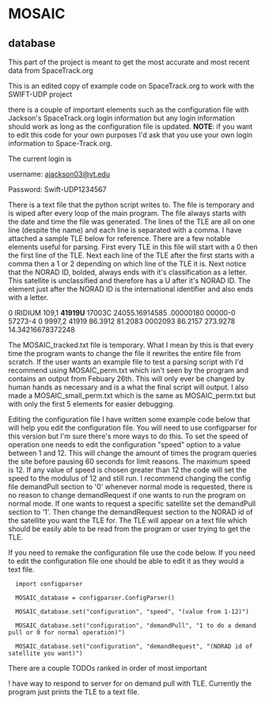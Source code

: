 # MOSAIC

## database

This part of the project is meant to get the most accurate and most recent data from SpaceTrack.org 

This is an edited copy of example code on SpaceTrack.org to work with the SWIFT-UDP project

there is a couple of important elements such as the configuration file with Jackson's SpaceTrack.org login information but any login information should work as long as the configuration file is updated. **NOTE**: if you want to edit this code for your own purposes I'd ask that you use your own login information to Space-Track.org. 

The current login is

username: ajackson03@vt.edu

Password: Swift-UDP1234567

There is a text file that the python script writes to. The file is temporary and is wiped after every loop of the main program. The file always starts with the date and time the file was generated. The lines of the TLE are all on one line (despite the name) and each line is separated with a comma. I have attached a sample TLE below for reference. There are a few notable elements useful for parsing. First every TLE in this file will start with a 0 then the first line of the TLE. Next each line of the TLE after the first starts with a comma then a 1 or 2 depending on which line of the TLE it is. Next notice that the NORAD ID, bolded, always ends with it's classification as a letter. This satellite is unclassified and therefore has a U after it's NORAD ID. The element just after the NORAD ID is the international identifier and also ends with a letter.

0 IRIDIUM 109,1 **41919U** 17003C   24055.16914585  .00000180  00000-0  57273-4 0  9997,2 41919  86.3912  81.2083 0002093  86.2157 273.9278 14.34216678372248

The MOSAIC_tracked.txt file is temporary. What I mean by this is that every time the program wants to change the file it rewrites the entire file from scratch. If the user wants an example file to test a parsing script with I'd recommend using MOSAIC_perm.txt which isn't seen by the program and contains an output from Febuary 26th. This will only ever be changed by human hands as necessary and is a what the final script will output. I also made a MOSAIC_small_perm.txt which is the same as MOSAIC_perm.txt but with only the first 5 elements for easier debugging. 

Editing the configuration file
I have written some example code below that will help you edit the configuration file. You will need to use configparser for this version but I'm sure there's more ways to do this. To set the speed of operation one needs to edit the configuration "speed" option to a value between 1 and 12. This will change the amount of times the program queries the site before pausing 60 seconds for limit reasons. The maximum speed is 12. If any value of speed is chosen greater than 12 the code will set the speed to the modulus of 12 and still run. I recommend changing the config file demandPull section to '0' whenever normal mode is requested, there is no reason to change demandRequest if one wants to run the program on normal mode. If one wants to request a specific satellite set the demandPull section to '1'. Then change the demandRequest section to the NORAD id of the satellite you want the TLE for. The TLE will appear on a text file which should be easily able to be read from the program or user trying to get the TLE.

If you need to remake the configuration file use the code below. If you need to edit the configuration file one should be able to edit it as they would a text file.
```
  import configparser

  MOSAIC_database = configparser.ConfigParser()

  MOSAIC_database.set("configuration", "speed", "(value from 1-12)")

  MOSAIC_database.set("configuration", "demandPull", "1 to do a demand pull or 0 for normal operation)")

  MOSAIC_database.set("configuration", "demandRequest", "(NORAD id of satellite you want)")
  ```


There are a couple TODOs ranked in order of most important

! have way to respond to server for on demand pull with TLE. Currently the program just prints the TLE to a text file. 

